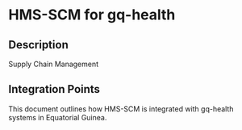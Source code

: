 # HMS-SCM for gq-health

## Description

Supply Chain Management

## Integration Points

This document outlines how HMS-SCM is integrated with gq-health systems in Equatorial Guinea.
